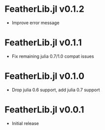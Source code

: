 # FeatherLib.jl v0.1.2
* Improve error message

# FeatherLib.jl v0.1.1
* Fix remaining julia 0.7/1.0 compat issues

# FeatherLib.jl v0.1.0
* Drop julia 0.6 support, add julia 0.7 support

# FeatherLib.jl v0.0.1
* Initial release
